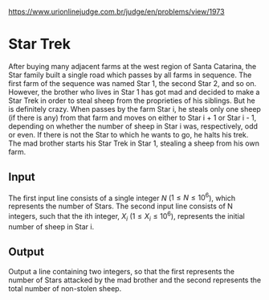 https://www.urionlinejudge.com.br/judge/en/problems/view/1973

# Star Trek

After buying many adjacent farms at the west region of Santa Catarina, the
Star family built a single road which passes by all farms in sequence. The
first farm of the sequence was named Star 1, the second Star 2, and so on.
However, the brother who lives in Star 1 has got mad and decided to make a
Star Trek in order to steal sheep from the proprieties of his siblings. But he
is definitely crazy. When passes by the farm Star i, he steals only one sheep
(if there is any) from that farm and moves on either to Star i + 1 or Star i -
1, depending on whether the number of sheep in Star i was, respectively, odd
or even. If there is not the Star to which he wants to go, he halts his trek.
The mad brother starts his Star Trek in Star 1, stealing a sheep from his own
farm.

## Input

The first input line consists of a single integer $N$ ($1 \leq N \leq 10^6$),
which represents the number of Stars. The second input line consists of N
integers, such that the ith integer, $X_i$ ($1 \leq X_i \leq 10^6$),
represents the initial number of sheep in Star i.

## Output

Output a line containing two integers, so that the first represents the number
of Stars attacked by the mad brother and the second represents the total
number of non-stolen sheep.
